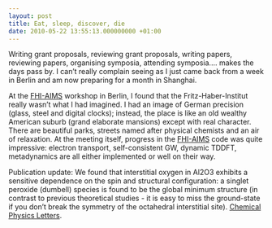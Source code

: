 ```yaml
---
layout: post
title: Eat, sleep, discover, die
date: 2010-05-22 13:55:13.000000000 +01:00
---
```

<div>
<div>
<p>Writing grant proposals, reviewing grant proposals, writing papers, reviewing papers, organising symposia, attending symposia.... makes the days pass by. I can’t really complain seeing as I just came back from a week in Berlin and am now preparing for a month in Shanghai.</p>
<p>At the <a title="http://www.fhi-berlin.mpg.de/aims/" href="http://www.fhi-berlin.mpg.de/aims/">FHI-AIMS</a> workshop in Berlin, I found that the Fritz-Haber-Institut really wasn’t what I had imagined. I had an image of German precision (glass, steel and digital clocks); instead, the place is like an old wealthy American suburb (grand elaborate mansions) except with real character. There are beautiful parks, streets named after physical chemists and an air of relaxation. At the meeting itself, progress in the <a title="http://www.fhi-berlin.mpg.de/aims/" href="http://www.fhi-berlin.mpg.de/aims/">FHI-AIMS</a> code was quite impressive: electron transport, self-consistent GW, dynamic TDDFT, metadynamics are all either implemented or well on their way.</p>
<p>Publication update: We found that interstitial oxygen in Al2O3 exhibits a sensitive dependence on the spin and structural configuration: a singlet peroxide (dumbell) species is found to be the global minimum structure (in contrast to previous theoretical studies - it is easy to miss the ground-state if you don’t break the symmetry of the octahedral interstitial site). <a title="http://dx.doi.org/10.1016/j.cplett.2010.04.029" href="http://dx.doi.org/10.1016/j.cplett.2010.04.029">Chemical Physics Letters</a>.</p>
</div>
</div>

